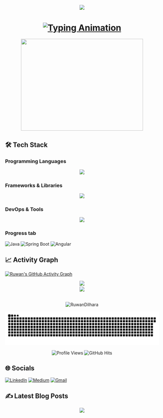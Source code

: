 <!-- comment <img src="https://raw.githubusercontent.com/RuwanDilhara/main/profile-3d-contrib/profile-night-rainbow.svg" alt="3D Contributions" width="800"/>-->




<p align="center">
  <img src="https://capsule-render.vercel.app/api?type=waving&color=gradient&height=200&section=header&animation=fadeIn&fontAlignY=45"/>
</p>
<h1 align="center">
  <a href="https://git.io/typing-svg">
    <img src="https://readme-typing-svg.herokuapp.com?font=Roboto+Slab&color=%23FF5733&size=40&center=true&vCenter=true&width=800&lines=Hi+%F0%9F%91%8B%2C+I'm+Ruwan+Dilhara;Full-Stack+Developer;Spring+Boot+%7C+Angular+%7C+Flutter;Open-Source+Contributor;Problem+Solver" alt="Typing Animation">
  </a>
</h1>

<p align="center">
  <img src="https://media.giphy.com/media/v1.Y2lkPTc5MGI3NjExd3JtY2F3cDdxN2VhNnRldmJ0M3k3Y2R4eDk4dGp0N2l2a3V2N3VhZyZlcD12MV9pbnRlcm5hbF9naWZfYnlfaWQmY3Q9Zw/qgQUggAC3Pfv687qPC/giphy.gif" width="400" height="300"/>
  
</p>


## 🛠️ Tech Stack

### Programming Languages
<p align="center">
  <img src="https://skillicons.dev/icons?i=java,dart,js" />
</p>

### Frameworks & Libraries
<p align="center">
  <img src="https://skillicons.dev/icons?i=spring,angular,flutter" />
</p>

### DevOps & Tools
<p align="center">
  <img src="https://skillicons.dev/icons?i=docker,git" />
</p>

### Progress tab

![Java](https://img.shields.io/badge/Java-85%25-00c4ff?style=for-the-badge)
![Spring Boot](https://img.shields.io/badge/Spring%20Boot-90%25-61dbfb?style=for-the-badge)
![Angular](https://img.shields.io/badge/Angular-80%25-dd1b16?style=for-the-badge)

## 📈 Activity Graph
[![Ruwan's GitHub Activity Graph](https://github-readme-activity-graph.vercel.app/graph?username=RuwanDilhara&theme=react-dark&hide_border=true&area=true)](https://github.com/RuwanDilhara)

<div align="center">
  <img width="49%" src="https://github-readme-stats.vercel.app/api?username=RuwanDilhara&show_icons=true&theme=algolia&include_all_commits=true&count_private=true"/>
  <br>
  <img width="49%" src="https://streak-stats.demolab.com/?user=RuwanDilhara&theme=algolia&hide_border=false"/>

</div>
<br>
<p align="center"> 
  <img src="https://github-profile-trophy.vercel.app/?username=RuwanDilhara&theme=onedark&row=1" alt="RuwanDilhara" />
</p>

<div align="center">
  
 ![snake gif](https://github.com/TekyaygilFethi/TekyaygilFethi/blob/output/github-contribution-grid-snake.svg)
</div>

<p align="center">
  <img src="https://komarev.com/ghpvc/?username=RuwanDilhara&style=for-the-badge&color=orange" alt="Profile Views"/> 
  <img src="https://hit.yhype.me/github/profile?user_id=RuwanDilhara" alt="GitHub Hits">
</p>

## 🌐 Socials

[![LinkedIn](https://img.shields.io/badge/LinkedIn-0077B5?style=for-the-badge&logo=linkedin&logoColor=white)](https://linkedin.com/in/ruwan-dilhara-260131336/)
[![Medium](https://img.shields.io/badge/Medium-12100E?style=for-the-badge&logo=medium&logoColor=white)](https://medium.com/@ruwandilhara)
[![Gmail](https://img.shields.io/badge/Gmail-D14836?style=for-the-badge&logo=gmail&logoColor=white)](mailto:ruwandilhara@81gmail.com)

## ✍️ Latest Blog Posts
<!-- BLOG-POST-LIST:START -->
<!-- BLOG-POST-LIST:END -->

<p align="center">
  <img src="https://capsule-render.vercel.app/api?type=waving&color=gradient&height=100&section=footer&animation=blinking&fontAlignY=75"/>
</p>
